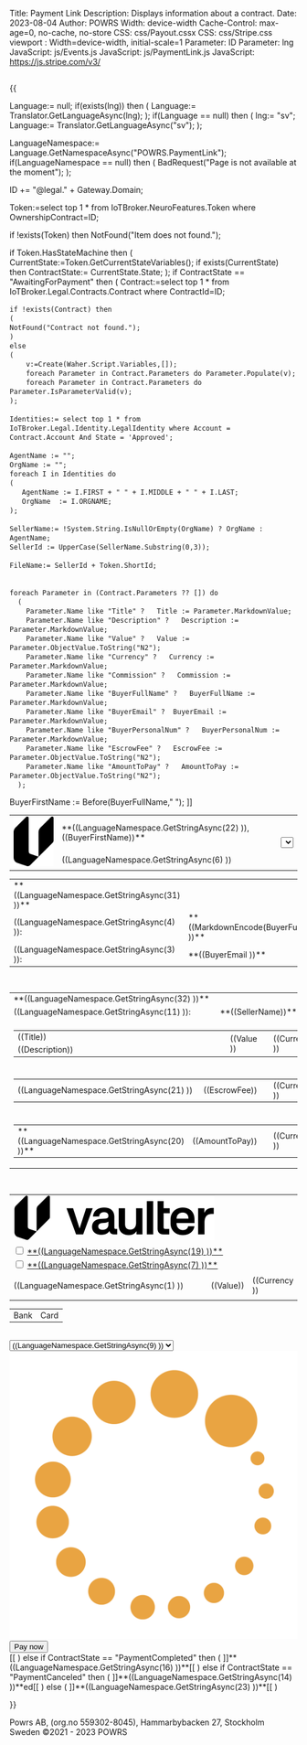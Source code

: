 ﻿Title: Payment Link
Description: Displays information about a contract.
Date: 2023-08-04
Author: POWRS
Width: device-width
Cache-Control: max-age=0, no-cache, no-store
CSS: css/Payout.cssx
CSS: css/Stripe.css
viewport : Width=device-width, initial-scale=1
Parameter: ID
Parameter: lng
JavaScript: js/Events.js
JavaScript: js/PaymentLink.js
JavaScript: https://js.stripe.com/v3/

<main class="border-radius">
<meta name="viewport" content="width=device-width, initial-scale=1" />
<div class="content">
<b><h2></h2></b>
{{

 Language:= null;
if(exists(lng)) then 
(
  Language:= Translator.GetLanguageAsync(lng);
);
if(Language == null) then 
(
 lng:= "sv";
 Language:= Translator.GetLanguageAsync("sv");
);

LanguageNamespace:= Language.GetNamespaceAsync("POWRS.PaymentLink");
if(LanguageNamespace == null) then 
(
 BadRequest("Page is not available at the moment");
);

ID += "@legal." + Gateway.Domain; 

Token:=select top 1 * from IoTBroker.NeuroFeatures.Token where OwnershipContract=ID;

if !exists(Token) then 
	NotFound("Item does not found.");

if Token.HasStateMachine then
(
	CurrentState:=Token.GetCurrentStateVariables();
	if exists(CurrentState) then
		ContractState:= CurrentState.State;
);
if ContractState == "AwaitingForPayment" then 
(
    Contract:=select top 1 * from IoTBroker.Legal.Contracts.Contract where ContractId=ID;
   
    if !exists(Contract) then
    (
	NotFound("Contract not found.");
    )
    else
    (
	    v:=Create(Waher.Script.Variables,[]);
	    foreach Parameter in Contract.Parameters do Parameter.Populate(v);
	    foreach Parameter in Contract.Parameters do Parameter.IsParameterValid(v);
    );

    Identities:= select top 1 * from IoTBroker.Legal.Identity.LegalIdentity where Account = Contract.Account And State = 'Approved';

    AgentName := "";
    OrgName := "";
    foreach I in Identities do
    (
       AgentName := I.FIRST + " " + I.MIDDLE + " " + I.LAST;
       OrgName  := I.ORGNAME;
    );

    SellerName:= !System.String.IsNullOrEmpty(OrgName) ? OrgName : AgentName;
    SellerId := UpperCase(SellerName.Substring(0,3)); 

    FileName:= SellerId + Token.ShortId;


    foreach Parameter in (Contract.Parameters ?? []) do 
      (
        Parameter.Name like "Title" ?   Title := Parameter.MarkdownValue;
        Parameter.Name like "Description" ?   Description := Parameter.MarkdownValue;
        Parameter.Name like "Value" ?   Value := Parameter.ObjectValue.ToString("N2");
        Parameter.Name like "Currency" ?   Currency := Parameter.MarkdownValue;
        Parameter.Name like "Commission" ?   Commission := Parameter.MarkdownValue;
        Parameter.Name like "BuyerFullName" ?   BuyerFullName := Parameter.MarkdownValue;
        Parameter.Name like "BuyerEmail" ?  BuyerEmail := Parameter.MarkdownValue;
        Parameter.Name like "BuyerPersonalNum" ?   BuyerPersonalNum := Parameter.MarkdownValue;
        Parameter.Name like "EscrowFee" ?   EscrowFee := Parameter.ObjectValue.ToString("N2");
        Parameter.Name like "AmountToPay" ?   AmountToPay := Parameter.ObjectValue.ToString("N2");
      );
BuyerFirstName := Before(BuyerFullName," ");
]]

<table style="width:100%">
  <tr class="welcomeLbl">   
    <td rowspan="2"><img class="vaulterLogo" src="./resources/vaulterlogo.svg" alt="Vaulter"/> </td>
    <td>**((LanguageNamespace.GetStringAsync(22) )), ((BuyerFirstName))** </td>
    <td rowspan="2"><select title="languageDropdown" id="languageDropdown"></select></td>
  </tr>
  <tr>
    <td>
       ((LanguageNamespace.GetStringAsync(6) ))
    </td>
  </tr>
</table>

<input type="hidden" value="((lng ))" id="prefferedLanguage"/>
<input type="hidden" value="POWRS.PaymentLink" id="Namespace"/>
<input type="hidden" value="((LanguageNamespace.GetStringAsync(10) ))" id="SelectedAccountOk"/>
<input type="hidden" value="((LanguageNamespace.GetStringAsync(24) ))" id="SelectedAccountNotOk"/>
<input type="hidden" value="((LanguageNamespace.GetStringAsync(25) ))" id="QrCodeScanMessage"/>
<input type="hidden" value="((LanguageNamespace.GetStringAsync(26) ))" id="QrCodeScanTitle"/>
<input type="hidden" value="((LanguageNamespace.GetStringAsync(27) ))" id="TransactionCompleted"/>
<input type="hidden" value="((LanguageNamespace.GetStringAsync(28) ))" id="TransactionFailed"/>
<input type="hidden" value="((LanguageNamespace.GetStringAsync(29) ))" id="TransactionInProgress"/>
<input type="hidden" value="((LanguageNamespace.GetStringAsync(30) ))" id="OpenLinkOnPhoneMessage"/>

<input type="hidden" value="((Token.TokenId))" id="TokenId"/>
<input type="hidden" value="((Contract.ContractId))" id="contractId"/>
<input type="hidden" value="((BuyerPersonalNum))" id="personalNumber"/>
<input type="hidden" value="((BuyerFullName))" id="buyerFullName"/>
<input type="hidden" value="((BuyerEmail))" id="buyerEmail"/>
<input type="hidden" value="((FileName))" id="fileName"/>
<input type="hidden" value="((LanguageNamespace.GetStringAsync(34) ))" id="cardHolderTxt"/>
<input type="hidden" value="((LanguageNamespace.GetStringAsync(35) ))" id="cardHolderNameTxt"/>

<div class="payer-details">
<table width="100%">
 <tr>
  <td coolspan="2">
    **((LanguageNamespace.GetStringAsync(31) ))**
  </td>
 </tr>
<tr>
  <td class="payerName">
    ((LanguageNamespace.GetStringAsync(4) )):
  </td>
  <td class="payerValue">
  **((MarkdownEncode(BuyerFullName) ))**
  </td>
 </tr>
<tr>
  <td class="payerName">
    ((LanguageNamespace.GetStringAsync(3) )):
  </td>
  <td class="payerValue">
   **((BuyerEmail ))**
  </td>
 </tr>
</table>
</div>


<br/>

<div class="payment-details">
<table style="width:100%">
 <tr>
  <td colspan="2">
    **((LanguageNamespace.GetStringAsync(32) ))**
  </td>
 </tr>
<tr>
  <td class="payerName">
    ((LanguageNamespace.GetStringAsync(11) )):
  </td>
  <td class="payerValue">
  **((SellerName))****
  </td>
 </tr>

 <tr class="spaceUnder"><td colspan="2"> </td></tr>
<tr>
  <td colspan="2" class="item border-radius" >
      <table style="vertical-align:middle; width:100%;">
         <tr>
            <td style="width:80%;"> ((Title))</td>
            <td class="itemPrice"  rowspan="2" >((Value ))<td>
            <td style="width:10%;" rowspan="2" class="currencyLeft"> ((Currency )) </td>
         </tr>
         <tr>
            <td style="width:70%"> ((Description))</td>
         </tr>
      </table>
  </td>
 </tr>

 <tr class="spaceUnder"><td colspan="2"> </td></tr>
<tr class="spaceUnder">
  <td colspan="2" class="item border-radius">
      <table style="vertical-align:middle; width:100%;">
         <tr>
           <td style="width:80%">((LanguageNamespace.GetStringAsync(21) ))</td>
           <td class="itemPrice"  rowspan="2" >((EscrowFee))<td>
           <td style="width:10%;" rowspan="2" class="currencyLeft"> ((Currency )) </td>
         </tr>
      </table>
  </td>
 </tr>

 <tr class="spaceUnder"><td colspan="2"> </td></tr>
<tr>
  <td colspan="2" class="item border-radius">
      <table style="vertical-align:middle; width:100%;">
         <tr>
           <td style="width:80%">**((LanguageNamespace.GetStringAsync(20) ))**</td>
           <td class="itemPrice"  rowspan="2" >((AmountToPay))<td>
           <td style="width:10%;" rowspan="2" class="currencyLeft"> ((Currency )) </td>
         </tr>
      </table>
  </td>
 </tr>
</table>
</div>
  
<div class="spaceItem"></div>
<br/>

<div class="vaulter-details">
<table style="width:100%">
 <tr>
  <td colspan="3"><img class="vaulter_Logo" src="./resources/vaulter_logo.svg" alt="Vaulter"/> </td>
 </tr>
 <tr >
  <td colspan="3">
     <input type="checkbox" id="termsAndCondition" name="termsAndCondition" onclick="UserAgree();">
     <label for="termsAndCondition"><a href="https://www.powrs.se/terms-and-conditions-payment-link" target="_blank">**((LanguageNamespace.GetStringAsync(19) ))**</a></label> 
   </td>
 </tr>
 <tr class="spaceUnder">
    <td colspan="3">
      <input type="checkbox" id="purchaseAgreement" name="purchaseAgreement" onclick="UserAgree();">
      <label for="purchaseAgreement"><a href="#" onclick="generatePDF();event.preventDefault();" >**((LanguageNamespace.GetStringAsync(7) ))**</a></label> 
   </td>
 </tr>
 <tr class="spaceUnder"><td colspan="3"> </td></tr>
  <tr class="safeguarded" >
     <td style="width:80%; text-align:left">((LanguageNamespace.GetStringAsync(1) ))</td>
     <td class="moneyRight itemPrice">((Value))</td>
     <td class="currencyLeft" style="width:10%;" >((Currency ))</td>
 </tr>
 <tr class="spaceUnder"><td colspan="3"> </td></tr>
 
 </table>

</div>

<div class="spaceItem"></div>
 <form id="payment-method">
  <table id="payment-method-tbl">
   <tr>
    <td class="payment-method-tab" onclick="StartBankPayment()"><element id="stripe-method-bank" >Bank</element></td>
    <td class="payment-method-tab" onclick="StartCardPayment()"><element id="stripe-method-card" >Card</element></td>
   </tr>
  </table> 
 </form>

<div class="spaceItem"></div>
<br/>

<form id="payment-form-bank">
 <div>
     <select title="serviceProvidersSelect" name="serviceProvidersSelect" id="serviceProvidersSelect" class="selectBank" >
        <option value="none" selected disabled hidden>((LanguageNamespace.GetStringAsync(9) ))</option>
      </select>
   </div>
<div id="QrCode"></div>
<div id="spinnerContainer">
  <img src="./resources/spinner.gif" alt="loadingSpinner">
</div>
</form>

 <form id="payment-form-card">
   <div id="link-authentication-element">
   </div>
   <div id="payment-element">
   </div>
   <div class="stipe-name-div">
         <div class=">
           <input type="text" inputmode="text" name="linkLegalName" id="Field-linkLegalNameInput" 
            placeholder="First and last name" 
            autocomplete="billing name" 
            aria-invalid="false" aria-required="false" class="stipe-name-input" value=""/>
       </div>
   <div>
   <div class="stripe-submit-div">
    <button id="stripe-submit" class="stripe-button stripe-hide" type="submit" >Pay now</button>
   </div>
  </form>

</main>
[[
)
else if ContractState == "PaymentCompleted" then 
(
]]**((LanguageNamespace.GetStringAsync(16) ))**[[
)
else if ContractState == "PaymentCanceled" then 
(
]]**((LanguageNamespace.GetStringAsync(14) ))**ed[[
)
else 
(
]]**((LanguageNamespace.GetStringAsync(23) ))**[[
)

}}

</div>


<div class="footer-parent">
  <div class="footer">
   Powrs AB, (org.no 559302-8045), Hammarbybacken 27, Stockholm <br/>Sweden ©2021 - 2023 POWRS 
  </div>
</div>